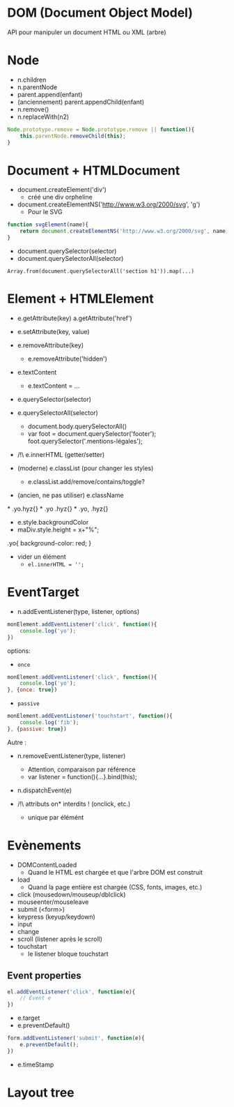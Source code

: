 # DOM (Document Object Model)

API pour manipuler un document HTML ou XML (arbre)


# Node

* n.children
* n.parentNode
* parent.append(enfant)
* (anciennement) parent.appendChild(enfant)
* n.remove()
* n.replaceWith(n2)

```js
Node.prototype.remove = Node.prototype.remove || function(){
    this.parentNode.removeChild(this);
}
```

# Document + HTMLDocument

* document.createElement('div')
    * créé une div orpheline
* document.createElementNS('http://www.w3.org/2000/svg', 'g')
    * Pour le SVG

```js
function svgElement(name){
    return document.createElementNS('http://www.w3.org/2000/svg', name)
}
```

* document.querySelector(selector)
* document.querySelectorAll(selector)

`Array.from(document.querySelectorAll('section h1')).map(...)`


# Element + HTMLElement

* e.getAttribute(key)
    a.getAttribute('href')
* e.setAttribute(key, value)
* e.removeAttribute(key)
    * e.removeAttribute('hidden')

* e.textContent
    * e.textContent = ...

* e.querySelector(selector)
* e.querySelectorAll(selector)
    * document.body.querySelectorAll()
    * var foot = document.querySelector('footer');
    foot.querySelector('.mentions-légales');
    
* /!\ e.innerHTML (getter/setter)
* (moderne) e.classList (pour changer les styles)
    * e.classList.add/remove/contains/toggle?
* (ancien, ne pas utiliser) e.className
<div class="yo hyz"></div>
    * .yo.hyz{}
    * .yo .hyz{}
    * .yo, .hyz{}

* e.style.backgroundColor
* maDiv.style.height = x+"%";

.yo{
    background-color: red;
}

* vider un élément
    * `el.innerHTML = '';`


# EventTarget

* n.addEventListener(type, listener, options)
```js
monElement.addEventListener('click', function(){
    console.log('yo');
})
```

options: 

* `once`

```js
monElement.addEventListener('click', function(){
    console.log('yo');
}, {once: true})
```

* `passive`
```js
monElement.addEventListener('touchstart', function(){
    console.log('fib');
}, {passive: true})
```

Autre : 

* n.removeEventListener(type, listener)
    * Attention, comparaison par référence
    * var listener = function(){...}.bind(this);
    
* n.dispatchEvent(e)

* /!\ attributs on* interdits ! (onclick, etc.)
    * unique par élémént

# Evènements

* DOMContentLoaded
    * Quand le HTML est chargée et que l'arbre DOM est construit 
* load
    * Quand la page entière est chargée (CSS, fonts, images, etc.)
* click (mousedown/mouseup/dblclick)
* mouseenter/mouseleave
* submit (&lt;form>)
* keypress (keyup/keydown)
* input
* change
* scroll (listener après le scroll)
* touchstart
    * le listener bloque touchstart

## Event properties

````js
el.addEventListener('click', function(e){
    // Event e
})
````

* e.target
* e.preventDefault()

```js
form.addEventListener('submit', function(e){
    e.preventDefault();
})
```

* e.timeStamp


# Layout tree

